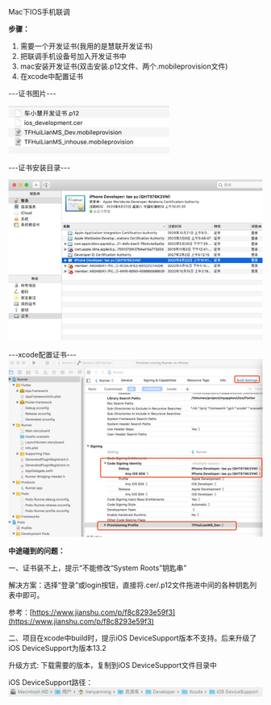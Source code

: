 Mac下IOS手机联调

**步骤：**

1. 需要一个开发证书\(我用的是慧联开发证书\)
2. 把联调手机设备号加入开发证书中
3. mac安装开发证书\(双击安装.p12文件、两个.mobileprovision文件\)
4. 在xcode中配置证书

---证书图片---

![](/assets/dsfdsfg.png)

---证书安装目录---

![](/assets/dsfdsggdh.png)

---xcode配置证书---![](/assets/dsgg.png)

**中途碰到的问题：**

一、证书装不上，提示“不能修改“System Roots”钥匙串”

解决方案：选择“登录”或login按钮，直接将.cer/.p12文件拖进中间的各种钥匙列表中即可。

参考：[https://www.jianshu.com/p/f8c8293e59f3](https://www.jianshu.com/p/f8c8293e59f3)

二、项目在xcode中build时，提示iOS DeviceSupport版本不支持。后来升级了iOS DeviceSupport为版本13.2

升级方式: 下载需要的版本，复制到iOS DeviceSupport文件目录中

iOS DeviceSupport路径：![](/assets/dsfdsdfsf.png)

